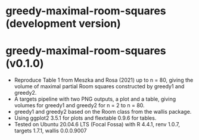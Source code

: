 # greedy-maximal-room-squares (development version)

# greedy-maximal-room-squares (v0.1.0)

* Reproduce Table 1 from Meszka and Rosa (2021) up to n = 80, giving the volume of maximal partial Room squares constructed by greedy1 and greedy2.
* A targets pipeline with two PNG outputs, a plot and a table, giving volumes for greedy1 and greedy2 for n = 2 to n = 80.
* greedy1 and greedy2 based on the Room class from the wallis package.
* Using ggplot2 3.5.1 for plots and flextable 0.9.6 for tables.
* Tested on Ubuntu 20.04.6 LTS (Focal Fossa) with R 4.4.1, renv 1.0.7, targets 1.7.1, wallis 0.0.0.9007
